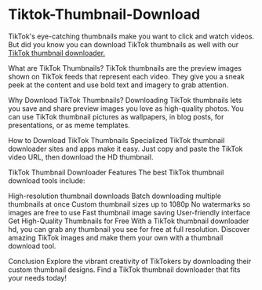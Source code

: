 # Tiktok-Thumbnail-Download
TikTok's eye-catching thumbnails make you want to click and watch videos. But did you know you can download TikTok thumbnails as well with our <a href="tiktok.coderobo.org">TikTok thumbnail downloader.</a>

What are TikTok Thumbnails?
TikTok thumbnails are the preview images shown on TikTok feeds that represent each video. They give you a sneak peek at the content and use bold text and imagery to grab attention.

Why Download TikTok Thumbnails?
Downloading TikTok thumbnails lets you save and share preview images you love as high-quality photos. You can use TikTok thumbnail pictures as wallpapers, in blog posts, for presentations, or as meme templates.

How to Download TikTok Thumbnails
Specialized TikTok thumbnail downloader sites and apps make it easy. Just copy and paste the TikTok video URL, then download the HD thumbnail.

TikTok Thumbnail Downloader Features
The best TikTok thumbnail download tools include:

High-resolution thumbnail downloads
Batch downloading multiple thumbnails at once
Custom thumbnail sizes up to 1080p
No watermarks so images are free to use
Fast thumbnail image saving
User-friendly interface
Get High-Quality Thumbnails for Free
With a TikTok thumbnail downloader hd, you can grab any thumbnail you see for free at full resolution. Discover amazing TikTok images and make them your own with a thumbnail download tool.

Conclusion
Explore the vibrant creativity of TikTokers by downloading their custom thumbnail designs. Find a TikTok thumbnail downloader that fits your needs today!
